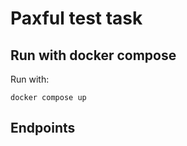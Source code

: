 # Paxful test task 



## Run with docker compose

Run with:
```text
docker compose up
```

## Endpoints

```text
 
```
